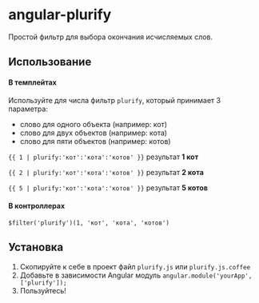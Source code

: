 # angular-plurify

Простой фильтр для выбора окончания исчисляемых слов.

## Использование

#### В темплейтах

Используйте для числа фильтр `plurify`, который принимает 3 параметра:
- слово для одного объекта (например: кот)
- слово для двух объектов (например: кота)
- слово для пяти объектов (например: котов)

`{{ 1 | plurify:'кот':'кота':'котов' }}` результат __1 кот__

`{{ 2 | plurify:'кот':'кота':'котов' }}` результат __2 кота__

`{{ 5 | plurify:'кот':'кота':'котов' }}` результат __5 котов__

#### В контроллерах
```
$filter('plurify')(1, 'кот', 'кота', 'котов')
```

## Установка

1. Скопируйте к себе в проект файл `plurify.js` или `plurify.js.coffee`
2. Добавьте в зависимости Angular модуль `angular.module('yourApp', ['plurify']);`
3. Пользуйтесь!
